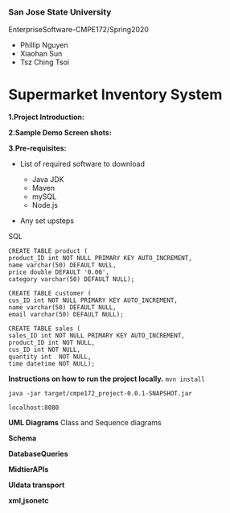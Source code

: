 ### San Jose State University
EnterpriseSoftware-CMPE172/Spring2020

  * Phillip Nguyen
  * Xiaohan Sun 
  * Tsz Ching Tsoi

# Supermarket Inventory System

**1.Project Introduction:**

**2.Sample Demo Screen shots:**

**3.Pre-requisites:**
 - List of required software to download
   - Java JDK
   - Maven
   - mySQL
   - Node.js

 - Any set upsteps

  SQL
```
CREATE TABLE product (
product_ID int NOT NULL PRIMARY KEY AUTO_INCREMENT, 
name varchar(50) DEFAULT NULL,
price double DEFAULT '0.00', 
category varchar(50) DEFAULT NULL);

CREATE TABLE customer (
cus_ID int NOT NULL PRIMARY KEY AUTO_INCREMENT, 
name varchar(50) DEFAULT NULL,
email varchar(50) DEFAULT NULL);

CREATE TABLE sales (
sales_ID int NOT NULL PRIMARY KEY AUTO_INCREMENT, 
product_ID int NOT NULL,
cus_ID int NOT NULL,
quantity int  NOT NULL,
time datetime NOT NULL);
```
  

**Instructions on how to run the project locally.**
```mvn install```

```java -jar target/cmpe172_project-0.0.1-SNAPSHOT.jar```

```localhost:8080```

**UML Diagrams**
 Class and Sequence diagrams

**Schema**

**DatabaseQueries**

**MidtierAPIs**

**UIdata transport**

**xml,jsonetc**

